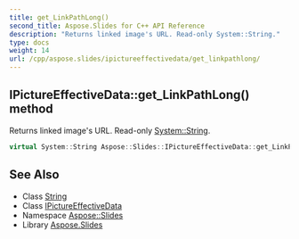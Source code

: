 ```yaml
---
title: get_LinkPathLong()
second_title: Aspose.Slides for C++ API Reference
description: "Returns linked image's URL. Read-only System::String."
type: docs
weight: 14
url: /cpp/aspose.slides/ipictureeffectivedata/get_linkpathlong/
---
```

## IPictureEffectiveData::get_LinkPathLong() method


Returns linked image's URL. Read-only [System::String](../../../system/string/).

```cpp
virtual System::String Aspose::Slides::IPictureEffectiveData::get_LinkPathLong()=0
```

## See Also

* Class [String](../../system/string/)
* Class [IPictureEffectiveData](./)
* Namespace [Aspose::Slides](../)
* Library [Aspose.Slides](../../)